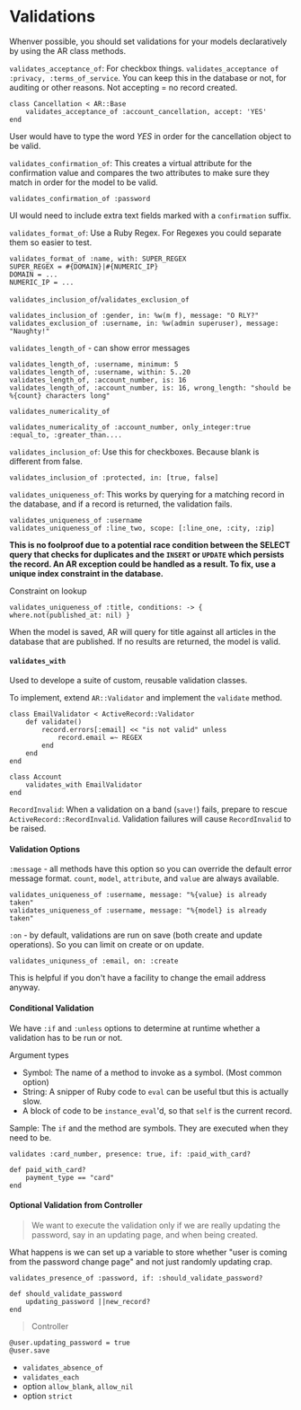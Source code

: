 # Validations

Whenver possible, you should set validations for your models declaratively by using the AR class methods.

`validates_acceptance_of`: For checkbox things. `validates_acceptance of :privacy, :terms_of_service`. You can keep this in the database or not, for auditing or other reasons. Not accepting = no record created.

    class Cancellation < AR::Base
        validates_acceptance_of :account_cancellation, accept: 'YES'
    end

User would have to type the word _YES_ in order for the cancellation object to be valid.

`validates_confirmation_of`: This creates a virtual attribute for the confirmation value and compares the two attributes to make sure they match in order for the model to be valid.

    validates_confirmation_of :password

UI would need to include extra text fields marked with a `confirmation` suffix.

`validates_format_of`: Use a Ruby Regex. For Regexes you could separate them so easier to test.

    validates_format_of :name, with: SUPER_REGEX
    SUPER_REGEX = #{DOMAIN}|#{NUMERIC_IP}
    DOMAIN = ...
    NUMERIC_IP = ...

`validates_inclusion_of`/`validates_exclusion_of`

    validates_inclusion_of :gender, in: %w(m f), message: "O RLY?"
    validates_exclusion_of :username, in: %w(admin superuser), message: "Naughty!"

`validates_length_of` - can show error messages

    validates_length_of, :username, minimum: 5
    validates_length_of, :username, within: 5..20
    validates_length_of, :account_number, is: 16
    validates_length_of, :account_number, is: 16, wrong_length: "should be %{count} characters long"

`validates_numericality_of`

    validates_numericality_of :account_number, only_integer:true
    :equal_to, :greater_than....

`validates_inclusion_of`: Use this for checkboxes. Because blank is different from false.

    validates_inclusion_of :protected, in: [true, false]

`validates_uniqueness_of`: This works by querying for a matching record in the database, and if a record is returned, the validation fails.

    validates_uniqueness_of :username
    validates_uniqueness_of :line_two, scope: [:line_one, :city, :zip]

__This is no foolproof due to a potential race condition between the SELECT query that checks for duplicates and the `INSERT` or `UPDATE` which persists the record. An AR exception could be handled as a result. To fix, use a unique index constraint in the database.__

Constraint on lookup

    validates_uniqueness_of :title, conditions: -> { where.not(published_at: nil) }

When the model is saved, AR will query for title against all articles in the database that are published. If no results are returned, the model is valid.

#### `validates_with`

Used to develope a suite of custom, reusable validation classes.

To implement, extend `AR::Validator` and implement the `validate` method.

    class EmailValidator < ActiveRecord::Validator
        def validate()
            record.errors[:email] << "is not valid" unless
                record.email =~ REGEX
            end
        end
    end

    class Account
        validates_with EmailValidator
    end

`RecordInvalid`: When a validation on a band (`save!`) fails, prepare to rescue `ActiveRecord::RecordInvalid`. Validation failures will cause `RecordInvalid` to be raised.

#### Validation Options

`:message` - all methods have this option so you can override the default error message format. `count`, `model`, `attribute`, and `value` are always available.

    validates_uniqueness_of :username, message: "%{value} is already taken"
    validates_uniqueness_of :username, message: "%{model} is already taken"

`:on` - by default, validations are run on save (both create and update operations). So you can limit on create or on update.

    validates_uniquness_of :email, on: :create

This is helpful if you don't have a facility to change the email address anyway.

#### Conditional Validation

We have `:if` and `:unless` options to determine at runtime whether a validation has to be run or not.

Argument types

- Symbol: The name of a method to invoke as a symbol. (Most common option)
- String: A snipper of Ruby code to `eval` can be useful tbut this is actually slow. 
- A block of code to be `instance_eval`'d, so that `self` is the current record. 

Sample: The `if` and the method are symbols. They are executed when they need to be.

    validates :card_number, presence: true, if: :paid_with_card?

    def paid_with_card?
        payment_type == "card"
    end

#### Optional Validation from Controller

> We want to execute the validation only if we are really updating the password, say in an updating page, and when being created.

What happens is we can set up a variable to store whether "user is coming from the password change page" and not just randomly updating crap.

    validates_presence_of :password, if: :should_validate_password?

    def should_validate_password
        updating_password ||new_record?
    end

> Controller

    @user.updating_password = true
    @user.save






- `validates_absence_of`
- `validates_each`
- option `allow_blank`, `allow_nil`
- option `strict`
